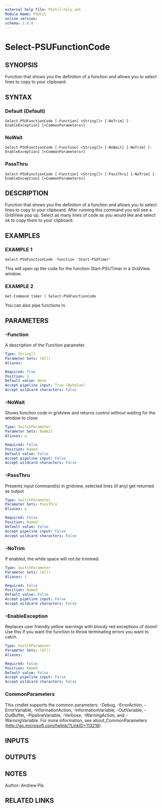```yaml
---
external help file: PSUtil-help.xml
Module Name: PSUtil
online version:
schema: 2.0.0
---
```


# Select-PSUFunctionCode

## SYNOPSIS
Function that shows you the definition of a function and allows you to select lines to copy to your clipboard.

## SYNTAX

### Default (Default)
```
Select-PSUFunctionCode [-Function] <String[]> [-NoTrim] [-EnableException] [<CommonParameters>]
```

### NoWait
```
Select-PSUFunctionCode [-Function] <String[]> [-NoWait] [-NoTrim] [-EnableException] [<CommonParameters>]
```

### PassThru
```
Select-PSUFunctionCode [-Function] <String[]> [-PassThru] [-NoTrim] [-EnableException] [<CommonParameters>]
```

## DESCRIPTION
Function that shows you the definition of a function and allows you to select lines to copy to your clipboard.
After running this command you will see a GridView pop up.
Select as many lines of code as you would like and select
ok to copy them to your clipboard.

## EXAMPLES

### EXAMPLE 1
```
Select-PSUFunctionCode -function 'Start-PSUTimer'
```

This will open up the code for the function Start-PSUTimer in a GridView window.

### EXAMPLE 2
```
Get-Command timer | Select-PSUFunctionCode
```

You can also pipe functions in.

## PARAMETERS

### -Function
A description of the Function parameter.

```yaml
Type: String[]
Parameter Sets: (All)
Aliases:

Required: True
Position: 1
Default value: None
Accept pipeline input: True (ByValue)
Accept wildcard characters: False
```

### -NoWait
Shows function code in gridview and returns control without waiting for the window to close

```yaml
Type: SwitchParameter
Parameter Sets: NoWait
Aliases: w

Required: False
Position: Named
Default value: False
Accept pipeline input: False
Accept wildcard characters: False
```

### -PassThru
Presents input command(s) in gridview, selected lines (if any) get returned as output

```yaml
Type: SwitchParameter
Parameter Sets: PassThru
Aliases: p

Required: False
Position: Named
Default value: False
Accept pipeline input: False
Accept wildcard characters: False
```

### -NoTrim
If enabled, the white space will not be trimmed.

```yaml
Type: SwitchParameter
Parameter Sets: (All)
Aliases: t

Required: False
Position: Named
Default value: False
Accept pipeline input: False
Accept wildcard characters: False
```

### -EnableException
Replaces user friendly yellow warnings with bloody red exceptions of doom!
Use this if you want the function to throw terminating errors you want to catch.

```yaml
Type: SwitchParameter
Parameter Sets: (All)
Aliases:

Required: False
Position: Named
Default value: False
Accept pipeline input: False
Accept wildcard characters: False
```

### CommonParameters
This cmdlet supports the common parameters: -Debug, -ErrorAction, -ErrorVariable, -InformationAction, -InformationVariable, -OutVariable, -OutBuffer, -PipelineVariable, -Verbose, -WarningAction, and -WarningVariable. For more information, see about_CommonParameters (http://go.microsoft.com/fwlink/?LinkID=113216).

## INPUTS

## OUTPUTS

## NOTES
Author: Andrew Pla

## RELATED LINKS
